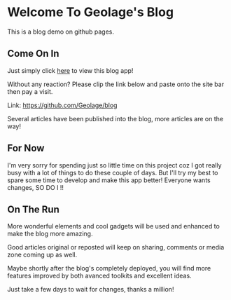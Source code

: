 # Welcome To Geolage's Blog

This is a blog demo on github pages.

## Come On In

Just simply click [here]() to view this blog app!

Without any reaction? Please clip the link below and paste onto the site bar then pay a visit.

Link: https://github.com/Geolage/blog

Several articles have been published into the blog, more articles are on the way!

## For Now

I'm very sorry for spending just so little time on this project coz I got really busy with a lot of things to do these couple of days. 
But I'll try my best to spare some time to develop and make this app better! Everyone wants changes, SO DO I !!

## On The Run

More wonderful elements and cool gadgets will be used and enhanced to make the blog more amazing. 

Good articles original or reposted will keep on sharing, comments or media zone coming up as well. 

Maybe shortly after the blog's completely deployed, you will find more features improved by both avanced toolkits and excellent ideas.

Just take a few days to wait for changes, thanks a million!

